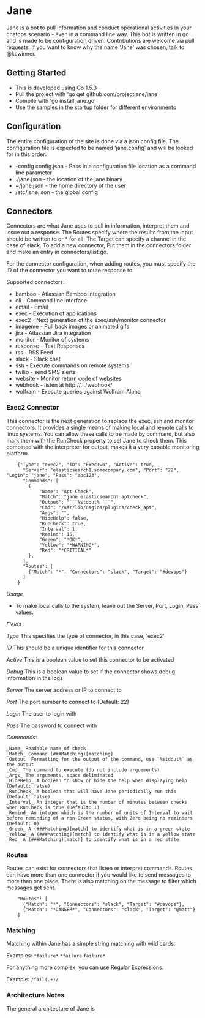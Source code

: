 # Jane

Jane is a bot to pull information and conduct operational activities in your chatops scenario - even in a command line way. This bot is written in go and is made to be configuration driven. Contributions are welcome via pull requests. If you want to know why the name 'Jane' was chosen, talk to @kcwinner.



## Getting Started
* This is developed using Go 1.5.3
* Pull the project with 'go get github.com/projectjane/jane'
* Compile with 'go install jane.go'
* Use the samples in the startup folder for different environments


## Configuration
The entire configuration of the site is done via a json config file. The configuration file is expected to be named 'jane.config' and will be looked for in this order:
* -config config.json - Pass in a configuration file location as a command line parameter
* ./jane.json - the location of the jane binary
* ~/jane.json - the home directory of the user
* /etc/jane.json - the global config


## Connectors
Connectors are what Jane uses to pull in information, interpret them and issue out a response. The Routes specify where the results from the input should be written to or * for all. The Target can specify a channel in the case of slack. To add a new connector, Put them in the connectors folder and make an entry in connectors/list.go.

For the connector configuration, when adding routes, you must specify the ID of the connector you want to route response to.

Supported connectors:
* bamboo - Atlassian Bamboo integration
* cli - Command line interface
* email - Email
* exec - Execution of applications
* exec2 - Next generation of the exec/ssh/monitor connector
* imageme - Pull back images or animated gifs
* jira - Atlassian Jira integration
* monitor - Monitor of systems
* response - Text Responses
* rss - RSS Feed
* slack - Slack chat
* ssh - Execute commands on remote systems
* twilio - send SMS alerts
* website - Monitor return code of websites
* webhook - listen at http://.../webhook/ 
* wolfram - Execute queries against Wolfram Alpha

### Exec2 Connector

This connector is the next generation to replace the exec, ssh and monitor connectors. It provides a single means of making local and remote calls to linux systems. You can allow these calls to be made by command, but also mark them with the RunCheck property to set Jane to check them. This combined with the interpreter for output, makes it a very capable monitoring platform.

```
    {"Type": "exec2", "ID": "ExecTwo", "Active": true,
      "Server": "elasticsearch1.somecompany.com", "Port": "22", "Login": "jane", "Pass": "abc123",
      "Commands": [
        {
            "Name": "Apt Check",
            "Match": "jane elasticsearch1 aptcheck",
            "Output": "```%stdout% ```",
            "Cmd": "/usr/lib/nagios/plugins/check_apt",
            "Args": "",
            "HideHelp": false,
            "RunCheck": true,
            "Interval": 1,
            "Remind": 15,
            "Green": "*OK*",
            "Yellow": "*WARNING*",
            "Red": "*CRITICAL*"
        },
      ],
      "Routes": [
        {"Match": "*", "Connectors": "slack", "Target": "#devops"}
      ]
    }
```

*Usage*
* To make local calls to the system, leave out the Server, Port, Login, Pass values.

*Fields*

_Type_ This specifies the type of connector, in this case, 'exec2'

_ID_ This should be a unique identifier for this connector

_Active_ This is a boolean value to set this connector to be activated

_Debug_ This is a boolean value to set if the connector shows debug information in the logs

_Server_ The server address or IP to connect to

_Port_ The port number to connect to (Default: 22)

_Login_ The user to login with

_Pass_ The password to connect with

_Commands_:

    _Name_ Readable name of check
    _Match_ Command (###Matching)[matching]
    _Output_ Formatting for the output of the command, use `%stdout%` as the output
    _Cmd_ The command to execute (do not include arguements)
    _Args_ The arguments, space deliminated
    _HideHelp_ A boolean to show or hide the help when displaying help (Default: false)
    _RunCheck_ A boolean that will have Jane periodically run this (Default: false)
    _Interval_ An integer that is the number of minutes between checks when RunCheck is true (Default: 1)
    _Remind_ An integer which is the number of units of Interval to wait before reminding of a non-Green status, with Zero being no reminders (Default: 0)
    _Green_ A (###Matching)[match] to identify what is in a green state
    _Yellow_ A (###Matching)[match] to identify what is in a yellow state
    _Red_ A (###Matching)[match] to identify what is in a red state


### Routes

Routes can exist for connectors that listen or interpret commands. Routes can have more than one connector if you would like to send messages to more than one place. There is also matching on the message to filter which messages get sent.

```
    "Routes": [
      {"Match": "*", "Connectors": "slack", "Target": "#devops"},
      {"Match": "*DANGER*", "Connectors": "slack", "Target": "@matt"}
    ]
```



### Matching

Matching within Jane has a simple string matching with wild cards.

Examples:
`*failure*`
`*failure`
`failure*`

For anything more complex, you can use Regular Expressions.

Example:
`/fail(.+)/`


### Architecture Notes

The general architecture of Jane is 
